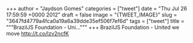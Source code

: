 
+++
author = "Jaydson Gomes"
categories = ["tweet"]
date = "Thu Jul 26 17:59:59 +0000 2012"
draft = false
image = "{TWEET_IMAGE}"
slug = "3647fd4779a4fca0a19a6a39dde35ef506f7ef6d"
tags = ["tweet"]
title = """BrazilJS Foundation - Uni..."""
+++
BrazilJS Foundation - United we move http://t.co/lzv2ncfK
